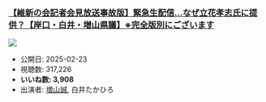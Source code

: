 ### [【維新の会記者会見放送事故版】緊急生配信…なぜ立花孝志氏に提供？【岸口・白井・増山県議】※完全版別にございます](https://www.youtube.com/watch?v=ZMy5potpWoA)
[![](https://img.youtube.com/vi/ZMy5potpWoA/sddefault.jpg)](https://www.youtube.com/watch?v=ZMy5potpWoA)
-   公開日: 2025-02-23
-   視聴数: 317,226
-   **いいね数: 3,908**
-   出演者: [増山誠](/rehacq_fan/people/増山誠 "wikilink"), 白井たかひろ
